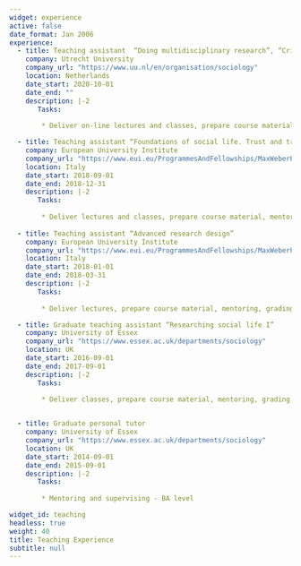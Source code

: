 ```yaml
---
widget: experience
active: false
date_format: Jan 2006
experience:
  - title: Teaching assistant  “Doing multidisciplinary research”, “Criminology and safety”, and “Introduction to the social sciences”
    company: Utrecht University
    company_url: "https://www.uu.nl/en/organisation/sociology"
    location: Netherlands
    date_start: 2020-10-01
    date_end: ""
    description: |-2
       Tasks: 
       
        * Deliver on-line lectures and classes, prepare course material, mentoring, grading - MA & BA level

  - title: Teaching assistant “Foundations of social life. Trust and trustworthiness”
    company: European University Institute
    company_url: "https://www.eui.eu/ProgrammesAndFellowships/MaxWeberProgramme"
    location: Italy
    date_start: 2018-09-01
    date_end: 2018-12-31
    description: |-2
       Tasks: 
       
        * Deliver lectures and classes, prepare course material, mentoring, grading - PhD level
        
  - title: Teaching assistant “Advanced research design”
    company: European University Institute
    company_url: "https://www.eui.eu/ProgrammesAndFellowships/MaxWeberProgramme"
    location: Italy
    date_start: 2018-01-01
    date_end: 2018-03-31
    description: |-2
       Tasks: 
       
        * Deliver lectures, prepare course material, mentoring, grading - PhD level

  - title: Graduate teaching assistant “Researching social life I”
    company: University of Essex
    company_url: "https://www.essex.ac.uk/departments/sociology"
    location: UK
    date_start: 2016-09-01
    date_end: 2017-09-01
    description: |-2
       Tasks: 
       
        * Deliver classes, prepare course material, mentoring, grading - BA level


  - title: Graduate personal tutor
    company: University of Essex
    company_url: "https://www.essex.ac.uk/departments/sociology"
    location: UK
    date_start: 2014-09-01
    date_end: 2015-09-01
    description: |-2
       Tasks: 
       
        * Mentoring and supervising - BA level

widget_id: teaching
headless: true
weight: 40
title: Teaching Experience
subtitle: null
---
```

